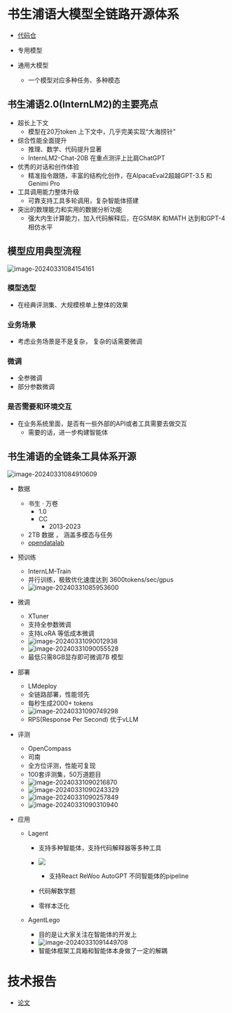 # 书生浦语大模型全链路开源体系

- [代码仓](https://github.com/InternLM/InternLM/)

- 专用模型
- 通用大模型
    - 一个模型对应多种任务、多种模态


## 书生浦语2.0(InternLM2)的主要亮点

- 超长上下文
  - 模型在20万token 上下文中，几乎完美实现“大海捞针”
- 综合性能全面提升
  - 推理、数学、代码提升显著
  - InternLM2-Chat-20B 在重点测评上比肩ChatGPT
- 优秀的对话和创作体验
  - 精准指令跟随，丰富的结构化创作，在AlpacaEval2超越GPT-3.5 和Genimi Pro
- 工具调用能力整体升级
  - 可靠支持工具多轮调用，复杂智能体搭建
- 突出的数理能力和实用的数据分析功能
  - 强大内生计算能力，加入代码解释后，在GSM8K 和MATH 达到和GPT-4 相仿水平

## 模型应用典型流程



![image-20240331084154161](https://gitee.com/janefreew/pic-bed/raw/master/img/image-20240331084154161.png)



### 模型选型

- 在经典评测集、大规模榜单上整体的效果

### 业务场景

- 考虑业务场景是不是复杂， 复杂的话需要微调

### 微调

- 全参微调
- 部分参数微调

### 是否需要和环境交互

- 在业务系统里面，是否有一些外部的API或者工具需要去做交互
  - 需要的话，进一步构建智能体





## 书生浦语的全链条工具体系开源



![image-20240331084910609](https://gitee.com/janefreew/pic-bed/raw/master/img/image-20240331084910609.png)

- 数据

  - 书生 · 万卷
    - 1.0
    - CC
      - 2013-2023
  - 2TB 数据 ， 涵盖多模态与任务
  - [opendatalab](https://opendatalab.org.cn/)

- 预训练

  - InternLM-Train
  - 并行训练，极致优化速度达到 3600tokens/sec/gpus
  - ![image-20240331085953600](https://gitee.com/janefreew/pic-bed/raw/master/img/image-20240331085953600.png)

- 微调

  - XTuner
  - 支持全参数微调
  - 支持LoRA 等低成本微调
  - ![image-20240331090012938](https://gitee.com/janefreew/pic-bed/raw/master/img/image-20240331090012938.png)
  - ![image-20240331090055528](https://gitee.com/janefreew/pic-bed/raw/master/img/image-20240331090055528.png)
  - 最低只需8GB显存即可微调7B 模型

- 部署

  - LMdeploy
  - 全链路部署，性能领先
  - 每秒生成2000+ tokens
  - ![image-20240331090749298](https://gitee.com/janefreew/pic-bed/raw/master/img/image-20240331090749298.png)
  - RPS(Response Per Second) 优于vLLM

- 评测

  - OpenCompass
  - 司南
  - 全方位评测，性能可复现
  - 100套评测集，50万道题目
  - ![image-20240331090216870](https://gitee.com/janefreew/pic-bed/raw/master/img/image-20240331090216870.png)
  - ![image-20240331090243329](https://gitee.com/janefreew/pic-bed/raw/master/img/image-20240331090243329.png)
  - ![image-20240331090257849](https://gitee.com/janefreew/pic-bed/raw/master/img/image-20240331090257849.png)
  - ![image-20240331090310940](https://gitee.com/janefreew/pic-bed/raw/master/img/image-20240331090310940.png)

- 应用

  - Lagent 

    - 支持多种智能体，支持代码解释器等多种工具
    - ![ ](https://gitee.com/janefreew/pic-bed/raw/master/img/image-20240331091040190.png)
      - 支持React ReWoo AutoGPT  不同智能体的pipeline

    - 代码解数学题
    - 零样本泛化

  - AgentLego

    - 目的是让大家关注在智能体的开发上
    - ![image-20240331091449708](https://gitee.com/janefreew/pic-bed/raw/master/img/image-20240331091449708.png)
    - 智能体框架工具箱和智能体本身做了一定的解耦

# 技术报告

- [论文](https://arxiv.org/pdf/2403.17297.pdf)
